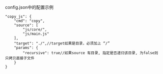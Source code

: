 config.json中的配置示例

	"copy_js": {
		"cmd": "copy",
		"source": [
			"js/core/",
			"js/main.js"
		],
		"target": "./",//target如果是目录，必须加上 “/”
		"params": {
			"recursive": true//如果source 有目录, 指定是否递归该目录, 为false则只拷贝直接子文件
		}
	}